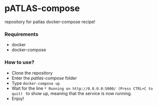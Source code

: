 # pATLAS-compose
repository for patlas docker-compose recipe!

### Requirements

- docker
- docker-compose

### How to use?


- Clone the repository
- Enter the *patlas-compose* folder
- Type `docker-compose up`
- Wait for the line `* Running on http://0.0.0.0:5000/ (Press CTRL+C to quit)
` to show up, meaning that the service is now running.
- Enjoy!